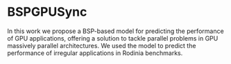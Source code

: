 # BSPGPUSync

In this work we propose a BSP-based model for predicting the
performance of GPU applications, offering a solution to tackle parallel
problems in GPU massively parallel architectures. We used the model to
predict the performance of irregular applications in Rodinia benchmarks.
